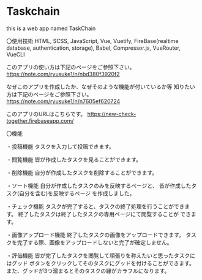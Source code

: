 # Taskchain
this is a web app named TaskChain

〇使用技術
 HTML, SCSS, JavaScript, Vue, Vuetify, FireBase(realtime database, authentication, storage),
 Babel, Compressor.js, VueRouter, VueCLI
   
 このアプリの使い方は下記のページをご参照下さい。
 https://note.com/ryusuke1/n/nbd380f3920f2
   
   
 なぜこのアプリを作成したか、なぜそのような機能が付いているか等
 知りたい方は下記のページをご参照下さい。
 https://note.com/ryusuke1/n/n7605ef620724
 
 
 このアプリのURLはこちらです。
 https://new-check-together.firebaseapp.com/
 
 
 
 〇機能
  
 ・投稿機能
 タスクを入力して投稿できます。
 
 ・閲覧機能
 皆が作成したタスクを見ることができます。
 
 ・削除機能
 自分が作成したタスクを削除することができます。
 
 ・ソート機能
 自分が作成したタスクのみを反映するページと、
 皆が作成したタスク(自分を含む)を反映するページ
 を作成しました。
 
 ・チェック機能
 タスクが完了すると、タスクの終了処理を行うことができます。
 終了したタスクは終了したタスクの専用ページにて閲覧することが
 できます。
 
 ・画像アップロード機能
 終了したタスクの画像をアップロードできます。
 タスクを完了する際、画像をアップロードしないと完了が確定しません。
 
 ・評価機能
 皆が完了したタスクを閲覧して頑張りを称えたいと思ったタスクにはグッド
 ボタンをクリックしてそのタスクにグッドを付けることができます。
 また、グッドが3つ溜まるとそのタスクの縁がカラフルになります。

